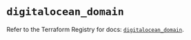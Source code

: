 # `digitalocean_domain`

Refer to the Terraform Registry for docs: [`digitalocean_domain`](https://registry.terraform.io/providers/digitalocean/digitalocean/2.44.0/docs/resources/domain).

